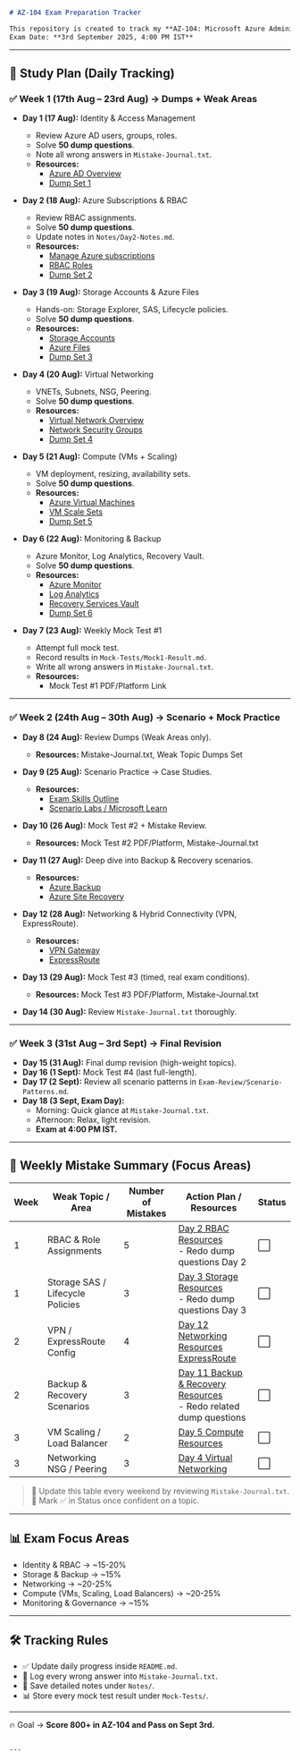 ````markdown

# AZ-104 Exam Preparation Tracker

This repository is created to track my **AZ-104: Microsoft Azure Administrator** exam preparation.  
Exam Date: **3rd September 2025, 4:00 PM IST**
````
---

## 📅 Study Plan (Daily Tracking)

### ✅ Week 1 (17th Aug – 23rd Aug) → Dumps + Weak Areas
- **Day 1 (17 Aug):** Identity & Access Management  
  - Review Azure AD users, groups, roles.  
  - Solve **50 dump questions**.  
  - Note all wrong answers in `Mistake-Journal.txt`.  
  - **Resources:**  
    - [Azure AD Overview](https://learn.microsoft.com/en-us/azure/active-directory/fundamentals/active-directory-whatis)  
    - [Dump Set 1](#)  

- **Day 2 (18 Aug):** Azure Subscriptions & RBAC  
  - Review RBAC assignments.  
  - Solve **50 dump questions**.  
  - Update notes in `Notes/Day2-Notes.md`.  
  - **Resources:**  
    - [Manage Azure subscriptions](https://learn.microsoft.com/en-us/azure/cost-management-billing/manage)  
    - [RBAC Roles](https://learn.microsoft.com/en-us/azure/role-based-access-control/built-in-roles)  
    - [Dump Set 2](#)  

- **Day 3 (19 Aug):** Storage Accounts & Azure Files  
  - Hands-on: Storage Explorer, SAS, Lifecycle policies.  
  - Solve **50 dump questions**.  
  - **Resources:**  
    - [Storage Accounts](https://learn.microsoft.com/en-us/azure/storage/common/storage-account-overview)  
    - [Azure Files](https://learn.microsoft.com/en-us/azure/storage/files/storage-files-introduction)  
    - [Dump Set 3](#)  

- **Day 4 (20 Aug):** Virtual Networking  
  - VNETs, Subnets, NSG, Peering.  
  - Solve **50 dump questions**.  
  - **Resources:**  
    - [Virtual Network Overview](https://learn.microsoft.com/en-us/azure/virtual-network/virtual-networks-overview)  
    - [Network Security Groups](https://learn.microsoft.com/en-us/azure/virtual-network/network-security-groups-overview)  
    - [Dump Set 4](#)  

- **Day 5 (21 Aug):** Compute (VMs + Scaling)  
  - VM deployment, resizing, availability sets.  
  - Solve **50 dump questions**.  
  - **Resources:**  
    - [Azure Virtual Machines](https://learn.microsoft.com/en-us/azure/virtual-machines/overview)  
    - [VM Scale Sets](https://learn.microsoft.com/en-us/azure/virtual-machine-scale-sets/overview)  
    - [Dump Set 5](#)  

- **Day 6 (22 Aug):** Monitoring & Backup  
  - Azure Monitor, Log Analytics, Recovery Vault.  
  - Solve **50 dump questions**.  
  - **Resources:**  
    - [Azure Monitor](https://learn.microsoft.com/en-us/azure/azure-monitor/overview)  
    - [Log Analytics](https://learn.microsoft.com/en-us/azure/azure-monitor/logs/log-analytics-overview)  
    - [Recovery Services Vault](https://learn.microsoft.com/en-us/azure/backup/backup-azure-vms-introduction)  
    - [Dump Set 6](#)  

- **Day 7 (23 Aug):** Weekly Mock Test #1  
  - Attempt full mock test.  
  - Record results in `Mock-Tests/Mock1-Result.md`.  
  - Write all wrong answers in `Mistake-Journal.txt`.  
  - **Resources:**  
    - Mock Test #1 PDF/Platform Link

---

### ✅ Week 2 (24th Aug – 30th Aug) → Scenario + Mock Practice
- **Day 8 (24 Aug):** Review Dumps (Weak Areas only).  
  - **Resources:** Mistake-Journal.txt, Weak Topic Dumps Set  

- **Day 9 (25 Aug):** Scenario Practice → Case Studies.  
  - **Resources:**  
    - [Exam Skills Outline](https://learn.microsoft.com/en-us/certifications/exams/az-104)  
    - [Scenario Labs / Microsoft Learn](https://learn.microsoft.com/en-us/training/paths/azure-administrator/)  

- **Day 10 (26 Aug):** Mock Test #2 + Mistake Review.  
  - **Resources:** Mock Test #2 PDF/Platform, Mistake-Journal.txt  

- **Day 11 (27 Aug):** Deep dive into Backup & Recovery scenarios.  
  - **Resources:**  
    - [Azure Backup](https://learn.microsoft.com/en-us/azure/backup/backup-overview)  
    - [Azure Site Recovery](https://learn.microsoft.com/en-us/azure/site-recovery/site-recovery-overview)  

- **Day 12 (28 Aug):** Networking & Hybrid Connectivity (VPN, ExpressRoute).  
  - **Resources:**  
    - [VPN Gateway](https://learn.microsoft.com/en-us/azure/vpn-gateway/vpn-gateway-about-vpngateways)  
    - [ExpressRoute](https://learn.microsoft.com/en-us/azure/expressroute/expressroute-introduction)  

- **Day 13 (29 Aug):** Mock Test #3 (timed, real exam conditions).  
  - **Resources:** Mock Test #3 PDF/Platform, Mistake-Journal.txt  

- **Day 14 (30 Aug):** Review `Mistake-Journal.txt` thoroughly.  

---

### ✅ Week 3 (31st Aug – 3rd Sept) → Final Revision
- **Day 15 (31 Aug):** Final dump revision (high-weight topics).  
- **Day 16 (1 Sept):** Mock Test #4 (last full-length).  
- **Day 17 (2 Sept):** Review all scenario patterns in `Exam-Review/Scenario-Patterns.md`.  
- **Day 18 (3 Sept, Exam Day):**  
  - Morning: Quick glance at `Mistake-Journal.txt`.  
  - Afternoon: Relax, light revision.  
  - **Exam at 4:00 PM IST.**  

---

## 📝 Weekly Mistake Summary (Focus Areas)

| Week | Weak Topic / Area | Number of Mistakes | Action Plan / Resources | Status |
|------|-----------------|-----------------|------------------------|--------|
| 1 | RBAC & Role Assignments | 5 | [Day 2 RBAC Resources](https://learn.microsoft.com/en-us/azure/role-based-access-control/overview)<br>- Redo dump questions Day 2 | ⬜ |
| 1 | Storage SAS / Lifecycle Policies | 3 | [Day 3 Storage Resources](https://learn.microsoft.com/en-us/azure/storage/common/storage-account-overview)<br>- Redo dump questions Day 3 | ⬜ |
| 2 | VPN / ExpressRoute Config | 4 | [Day 12 Networking Resources](https://learn.microsoft.com/en-us/azure/vpn-gateway/vpn-gateway-about-vpngateways)<br>[ExpressRoute](https://learn.microsoft.com/en-us/azure/expressroute/expressroute-introduction) | ⬜ |
| 2 | Backup & Recovery Scenarios | 3 | [Day 11 Backup & Recovery Resources](https://learn.microsoft.com/en-us/azure/backup/backup-overview)<br>- Redo related dump questions | ⬜ |
| 3 | VM Scaling / Load Balancer | 2 | [Day 5 Compute Resources](https://learn.microsoft.com/en-us/azure/virtual-machine-scale-sets/overview) | ⬜ |
| 3 | Networking NSG / Peering | 3 | [Day 4 Virtual Networking](https://learn.microsoft.com/en-us/azure/virtual-network/network-security-groups-overview) | ⬜ |

> 🔹 Update this table every weekend by reviewing `Mistake-Journal.txt`.  
> 🔹 Mark ✅ in Status once confident on a topic.

---

## 📊 Exam Focus Areas
- Identity & RBAC → ~15-20%  
- Storage & Backup → ~15%  
- Networking → ~20-25%  
- Compute (VMs, Scaling, Load Balancers) → ~20-25%  
- Monitoring & Governance → ~15%  

---

## 🛠 Tracking Rules
- ✅ Update daily progress inside `README.md`.  
- 📝 Log every wrong answer into `Mistake-Journal.txt`.  
- 📑 Save detailed notes under `Notes/`.  
- 📊 Store every mock test result under `Mock-Tests/`.  

---

🔥 Goal → **Score 800+ in AZ-104 and Pass on Sept 3rd.**
```

---

